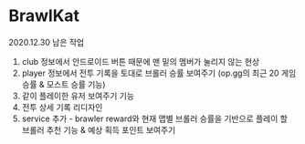 # BrawlKat

2020.12.30 남은 작업

1. club 정보에서 안드로이드 버튼 때문에 맨 밑의 멤버가 눌리지 않는 현상
2. player 정보에서 전투 기록을 토대로 브롤러 승률 보여주기 (op.gg의 최근 20 게임 승률 & 모스트 승률 기능)
3. 같이 플레이한 유저 보여주기 기능
4. 전투 상세 기록 리디자인
5. service 추가 - brawler reward와 현재 맵별 브롤러 승률을 기반으로 플레이 할 브롤러 추천 기능 & 예상 획득 포인트 보여주기
